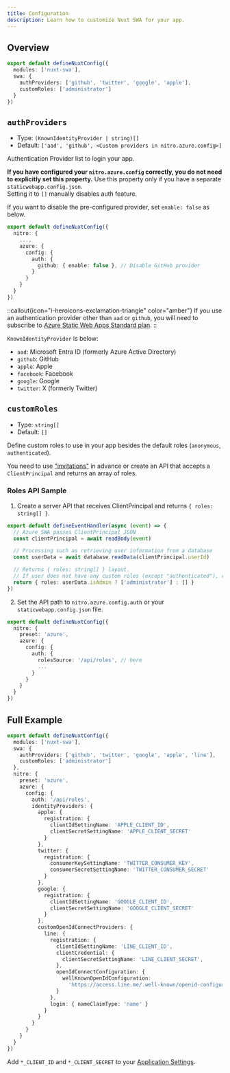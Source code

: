 ```yaml
---
title: Configuration
description: Learn how to customize Nuxt SWA for your app.
---
```


## Overview

```ts [nuxt.config.ts]
export default defineNuxtConfig({
  modules: ['nuxt-swa'],
  swa: {
    authProviders: ['github', 'twitter', 'google', 'apple'],
    customRoles: ['administrator']
  }
})
```

## `authProviders`

- Type: `(KnownIdentityProvider | string)[]`
- Default: `['aad', 'github', <Custom providers in nitro.azure.config>]`

Authentication Provider list to login your app.

**If you have configured your `nitro.azure.config` correctly, you do not need to explicitly set this property.**
Use this property only if you have a separate `staticwebapp.config.json`.  
Setting it to `[]` manually disables auth feature.

If you want to disable the pre-configured provider, set `enable: false` as below.

```ts [nuxt.config.ts]
export default defineNuxtConfig({
  nitro: {
    ...,
    azure: {
      config: {
        auth: {
          github: { enable: false }, // Disable GitHub provider
        }
      }
    }
  }
})
```

::callout{icon="i-heroicons-exclamation-triangle" color="amber"}
If you use an authentication provider other than `aad` or `github`, you will need to subscribe to [Azure Static Web Apps Standard plan](https://learn.microsoft.com/en-us/azure/static-web-apps/plans).
::

`KnownIdentityProvider` is below:
- `aad`: Microsoft Entra ID (formerly Azure Active Directory)
- `github`: GitHub
- `apple`: Apple
- `facebook`: Facebook
- `google`: Google
- `twitter`: X (formerly Twitter)

## `customRoles`

- Type: `string[]`
- Default: `[]`

Define custom roles to use in your app besides the default roles (`anonymous`, `authenticated`).

You need to use ["invitations"](https://learn.microsoft.com/azure/static-web-apps/authentication-custom?tabs=aad%2Cinvitations#manage-roles) in advance or create an API that accepts a `ClientPrincipal` and returns an array of roles.

### Roles API Sample

1. Create a server API that receives ClientPrincipal and returns `{ roles: string[] }`.

```ts [server/api/roles.get.ts]
export default defineEventHandler(async (event) => {
  // Azure SWA passes ClientPrincipal JSON
  const clientPrincipal = await readBody(event)

  // Processing such as retrieving user information from a database
  const userData = await database.readData(clientPrincipal.userId)

  // Returns { roles: string[] } layout.
  // If user does not have any custom roles (except "authenticated"), returns [].
  return { roles: userData.isAdmin ? ['administrator'] : [] }
})
```

2. Set the API path to `nitro.azure.config.auth` or your `staticwebapp.config.json` file.

```ts [nuxt.config.ts]
export default defineNuxtConfig({
  nitro: {
    preset: 'azure',
    azure: {
      config: {
        auth: {
          rolesSource: '/api/roles', // here
          ...
        }
      }
    }
  }
})
```

## Full Example

```ts [nuxt.config.ts]
export default defineNuxtConfig({
  modules: ['nuxt-swa'],
  swa: {
    authProviders: ['github', 'twitter', 'google', 'apple', 'line'],
    customRoles: ['administrator']
  },
  nitro: {
    preset: 'azure',
    azure: {
      config: {
        auth: '/api/roles',
        identityProviders: {
          apple: {
            registration: {
              clientIdSettingName: 'APPLE_CLIENT_ID',
              clientSecretSettingName: 'APPLE_CLIENT_SECRET'
            }
          },
          twitter: {
            registration: {
              consumerKeySettingName: 'TWITTER_CONSUMER_KEY',
              consumerSecretSettingName: 'TWITTER_CONSUMER_SECRET'
            }
          },
          google: {
            registration: {
              clientIdSettingName: 'GOOGLE_CLIENT_ID',
              clientSecretSettingName: 'GOOGLE_CLIENT_SECRET'
            }
          },
          customOpenIdConnectProviders: {
            line: {
              registration: {
                clientIdSettingName: 'LINE_CLIENT_ID',
                clientCredential: {
                  clientSecretSettingName: 'LINE_CLIENT_SECRET',
                },
                openIdConnectConfiguration: {
                  wellKnownOpenIdConfiguration:
                    'https://access.line.me/.well-known/openid-configuration',
                }
              },
              login: { nameClaimType: 'name' }
            }
          }
        }
      }
    }
  }
})
```

Add `*_CLIENT_ID` and `*_CLIENT_SECRET` to your [Application Settings](https://learn.microsoft.com/azure/static-web-apps/application-settings).
